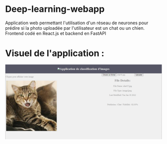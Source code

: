# Deep-learning-webapp
Application web permettant l'utilisation d'un réseau de neurones pour prédire si la photo uploadée par l'utilisateur est un chat ou un chien. Frontend codé en React.js et backend en FastAPI


# Visuel de l'application :

![screenshot1](https://github.com/Bessouat40/Deep-learning-webapp/blob/main/capture.png?raw=true)
